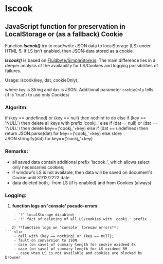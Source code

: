 # lscook
## JavaScript function for preservation in LocalStorage or (as a fallback) Cookie  

Function ***lscook()*** try to read/write JSON data to localStorage (LS) under HTML-5. 
If LS isn't enabled, then JSON-data stored as a cookie. 

***lscook()*** is based on [Fluidbyte/SimpleStore.js](https://gist.github.com/Fluidbyte/4718380).
The main difference lies in a deeper analysis of the availability for LS/Cookies and logging possibilities of failures.

Usage:
    lscook(key, dat, cookieOnly);
    
 where `key` is String and `dat` is JSON. Additional parameter `cookieOnly` tells (if is 'true') to use only Cookies/
  
### Algoritm:  
 if (key == undefined) or (key == null) then 
   nothinf to do
 else
   if (key == 'NULL') then 
     delete all keys with prefix 'cookj_'
   else
     if (dat== null) or (dat == 'NULL') then 
       delete key==('cookj_'+key)
     else
     if (dat == undefined) then 
       return JSON.parse(dat) for  key==('cookj_'+key)
     else
       store JSON.stringify(dat) for key==('cookj_'+key) 
  
 ### Remarks:
  - all saved data contain additional prefix 'lscook_', which allows select only necessaries cookies; 
  - if window's LS is not available, then data will be saved on document's Cookie until 31/12/2222 date
  - data deleted both,- from LS (if is enabled) and from Cookies (always)
 
 ### Logging: 
   1) **function logs on 'console' pseudo-errors**:
```   
    - '!' localStorage disabled;
    - '!' fact of deleting of all LS/cookies with 'cookj_' prefix 
     
   2) **function logs on 'console' foresaw errors**:
``` <li>     
    - call with (key == nothing) or (key == null);
    - fault on conversion to JSON
    - case (on save) of summary length for cookie exideed 4k
    - case (on save) of summary length for LS exideed 5M
     - case when LS is not available and cookies are blocked bu browser
